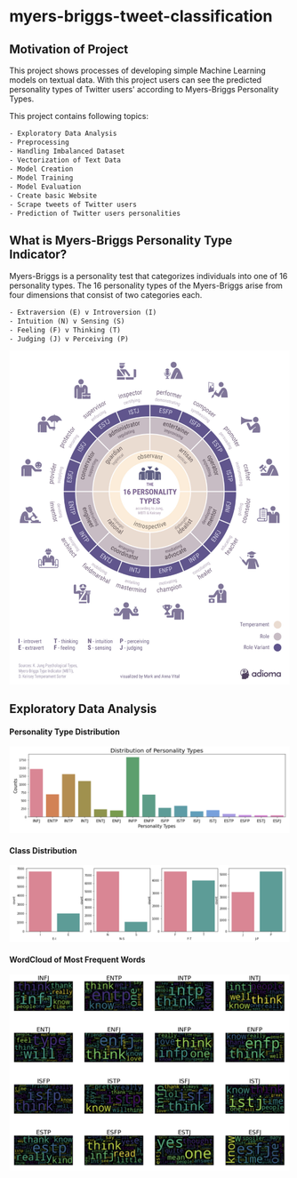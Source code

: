 # myers-briggs-tweet-classification

## Motivation of Project

This project shows processes of developing simple Machine Learning models on textual data. With this project users can see the predicted personality types of Twitter users' according to Myers-Briggs Personality Types. 

This project contains following topics:

    - Exploratory Data Analysis
    - Preprocessing
    - Handling Imbalanced Dataset
    - Vectorization of Text Data
    - Model Creation
    - Model Training
    - Model Evaluation
    - Create basic Website
    - Scrape tweets of Twitter users
    - Prediction of Twitter users personalities

## What is Myers-Briggs Personality Type Indicator?

Myers-Briggs is a personality test that categorizes individuals into one of 16 personality types.
The 16 personality types of the Myers-Briggs arise from four dimensions that consist of two categories each.

    - Extraversion (E) v Introversion (I)
    - Intuition (N) v Sensing (S)
    - Feeling (F) v Thinking (T)
    - Judging (J) v Perceiving (P)

<p align="center">
    <img src="static/16_personalities.jpeg" width="600" height="600">
</p>

## Exploratory Data Analysis

#### Personality Type Distribution

<img src="static/personality_type_distribution.png">

#### Class Distribution

<img src="static/class_distribution.png">

#### WordCloud of Most Frequent Words

<img src="static/most_frequent_wordcloud.png">

